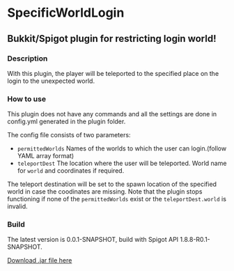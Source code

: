 # SpecificWorldLogin
## Bukkit/Spigot plugin for restricting login world!
### Description
With this plugin, the player will be teleported to the specified place on the login to the 
unexpected world.

### How to use
This plugin does not have any commands and all the settings are done in config.yml generated in the plugin folder.

The config file consists of two parameters:
* `permittedWorlds` Names of the worlds to which the user can login.(follow YAML array format)
* `teleportDest` The location where the user will be teleported. World name for `world` and coordinates if required.

The teleport destination will be set to the spawn location of the specified world in case the coodinates are missing.
Note that the plugin stops functioning if none of the `permittedWorlds` exist or the `teleportDest.world` is invalid.

### Build
The latest version is 0.0.1-SNAPSHOT, build with Spigot API 1.8.8-R0.1-SNAPSHOT.

[Download .jar file here](https://github.com/Kory33/SpecificWorldLogin/raw/master/target/SpecificWorldLogin-0.0.1-SNAPSHOT.jar, "SpecificWorldLogin.jar")
